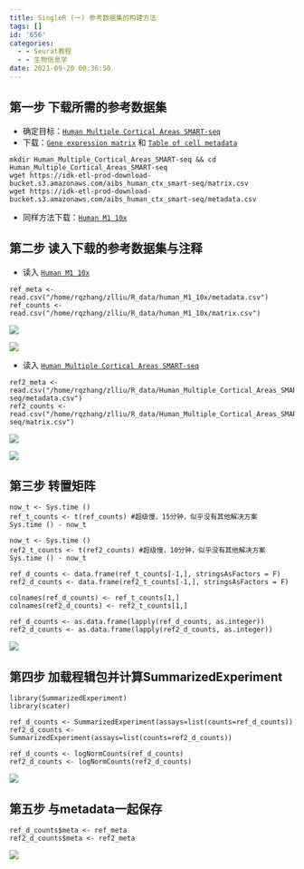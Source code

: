 ```yaml
---
title: SingleR (一) 参考数据集的构建方法
tags: []
id: '656'
categories:
  - - Seurat教程
  - - 生物信息学
date: 2021-09-20 00:36:50
---
```


## 第一步 下载所需的参考数据集

*   确定目标：[`Human Multiple Cortical Areas SMART-seq`](https://portal.brain-map.org/atlases-and-data/rnaseq/human-multiple-cortical-areas-smart-seq)
*   下载：[`Gene expression matrix`](https://idk-etl-prod-download-bucket.s3.amazonaws.com/aibs_human_ctx_smart-seq/matrix.csv) 和 [`Table of cell metadata`](https://idk-etl-prod-download-bucket.s3.amazonaws.com/aibs_human_ctx_smart-seq/metadata.csv)

```
mkdir Human_Multiple_Cortical_Areas_SMART-seq && cd Human_Multiple_Cortical_Areas_SMART-seq
wget https://idk-etl-prod-download-bucket.s3.amazonaws.com/aibs_human_ctx_smart-seq/matrix.csv
wget https://idk-etl-prod-download-bucket.s3.amazonaws.com/aibs_human_ctx_smart-seq/metadata.csv
```

*   同样方法下载：[`Human M1 10x`](https://portal.brain-map.org/atlases-and-data/rnaseq/human-m1-10x)

## 第二步 读入下载的参考数据集与注释

*   读入 [`Human M1 10x`](https://portal.brain-map.org/atlases-and-data/rnaseq/human-m1-10x)

```
ref_meta <- read.csv("/home/rqzhang/zlliu/R_data/human_M1_10x/metadata.csv")
ref_counts <- read.csv("/home/rqzhang/zlliu/R_data/human_M1_10x/matrix.csv")
```

[![](https://img.limour.top/archives_2023/blog_wp/2021/09/image-1.webp)](https://img.limour.top/archives_2023/blog_wp/2021/09/image-1.webp)

[![](https://img.limour.top/archives_2023/blog_wp/2021/09/image-3.webp)](https://img.limour.top/archives_2023/blog_wp/2021/09/image-3.webp)

*   读入 [`Human Multiple Cortical Areas SMART-seq`](https://portal.brain-map.org/atlases-and-data/rnaseq/human-multiple-cortical-areas-smart-seq)

```
ref2_meta <- read.csv("/home/rqzhang/zlliu/R_data/Human_Multiple_Cortical_Areas_SMART-seq/metadata.csv")
ref2_counts <- read.csv("/home/rqzhang/zlliu/R_data/Human_Multiple_Cortical_Areas_SMART-seq/matrix.csv")
```

[![](https://img.limour.top/archives_2023/blog_wp/2021/09/image-4.webp)](https://img.limour.top/archives_2023/blog_wp/2021/09/image-4.webp)

[![](https://img.limour.top/archives_2023/blog_wp/2021/09/image-5.webp)](https://img.limour.top/archives_2023/blog_wp/2021/09/image-5.webp)

## 第三步 转置矩阵

```
now_t <- Sys.time ()
ref_t_counts <- t(ref_counts) #超级慢，15分钟，似乎没有其他解决方案
Sys.time () - now_t

now_t <- Sys.time ()
ref2_t_counts <- t(ref2_counts) #超级慢，10分钟，似乎没有其他解决方案
Sys.time () - now_t

ref_d_counts <- data.frame(ref_t_counts[-1,], stringsAsFactors = F)
ref2_d_counts <- data.frame(ref2_t_counts[-1,], stringsAsFactors = F)

colnames(ref_d_counts) <- ref_t_counts[1,]
colnames(ref2_d_counts) <- ref2_t_counts[1,]

ref_d_counts <- as.data.frame(lapply(ref_d_counts, as.integer))
ref2_d_counts <- as.data.frame(lapply(ref2_d_counts, as.integer))

```

[![](https://img.limour.top/archives_2023/blog_wp/2021/09/image-7.webp)](https://img.limour.top/archives_2023/blog_wp/2021/09/image-7.webp)

## 第四步 加载程辑包并计算SummarizedExperiment

```
library(SummarizedExperiment)
library(scater)

ref_d_counts <- SummarizedExperiment(assays=list(counts=ref_d_counts))
ref2_d_counts <- SummarizedExperiment(assays=list(counts=ref2_d_counts))

ref_d_counts <- logNormCounts(ref_d_counts)
ref2_d_counts <- logNormCounts(ref2_d_counts)

```

[![](https://img.limour.top/archives_2023/blog_wp/2021/09/image-8.webp)](https://img.limour.top/archives_2023/blog_wp/2021/09/image-8.webp)

## 第五步 与metadata一起保存

```
ref_d_counts$meta <- ref_meta
ref2_d_counts$meta <- ref2_meta

```

[![](https://img.limour.top/archives_2023/blog_wp/2021/09/image-9.webp)](https://img.limour.top/archives_2023/blog_wp/2021/09/image-9.webp)